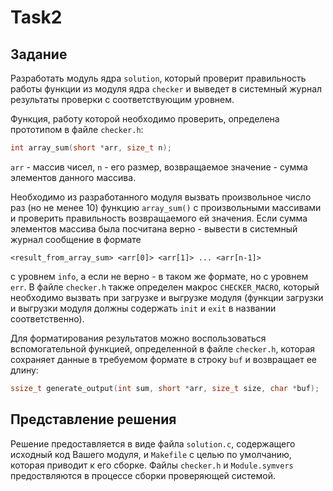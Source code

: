 # Task2

## Задание

Разработать модуль ядра `solution`, который проверит правильность работы функции из модуля ядра `checker` и выведет в системный журнал результаты проверки с соответствующим уровнем.

Функция, работу которой необходимо проверить, определена прототипом в файле `checker.h`:
```c
int array_sum(short *arr, size_t n);
```
`arr` - массив чисел, `n` - его размер, возвращаемое значение - сумма элементов данного массива.

Необходимо из разработанного модуля вызвать произвольное число раз (но не менее 10) функцию `array_sum()` с произвольными массивами и проверить правильность возвращаемого ей значения. Если сумма элементов массива была посчитана верно - вывести в системный журнал сообщение в формате
```
<result_from_array_sum> <arr[0]> <arr[1]> ... <arr[n-1]>
```
с уровнем `info`, а если не верно - в таком же формате, но с уровнем `err`. В файле `checker.h` также определен макрос `CHECKER_MACRO`, который необходимо вызвать при загрузке и выгрузке модуля (функции загрузки и выгрузки модуля должны содержать `init` и `exit` в названии соответственно).

Для форматирования результатов можно воспользоваться вспомогательной функцией, определенной в файле `checker.h`, которая сохраняет данные в требуемом формате в строку `buf` и возвращает ее длину:
```c
ssize_t generate_output(int sum, short *arr, size_t size, char *buf);
```

## Представление решения

Решение предоставляется в виде файла `solution.c`, содержащего исходный код Вашего модуля, и `Makefile` с целью по умолчанию, которая приводит к его сборке. Файлы `checker.h` и `Module.symvers` предоствляются в процессе сборки проверяющей системой.
